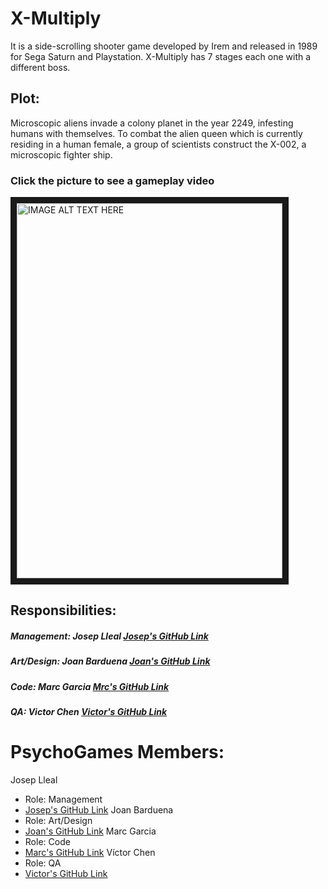 ﻿# X-Multiply

It is a side-scrolling shooter game developed by Irem and released in 1989 for Sega Saturn and Playstation.
X-Multiply has 7 stages each one with a different boss.

## Plot:
Microscopic aliens invade a colony planet in the year 2249, infesting humans with themselves. 
To combat the alien queen which is currently residing in a human female, a group of scientists 
construct the X-002, a microscopic fighter ship.


### Click the picture to see a gameplay video
<a href="https://www.youtube.com/watch?v=GcoOZxjrLdk" target="_blank"><img src="http://img1.game-oldies.com/sites/default/files/packshots/coin-op-arcade/xmultiplm72.png" 
alt="IMAGE ALT TEXT HERE" width="425" height="600" border="10" /></a>


## Responsibilities:

##### Management: Josep Lleal	[Josep's GitHub Link](https://github.com/JosepLleal)
##### Art/Design: Joan Barduena	[Joan's GitHub Link](https://github.com/JoanBarduena)
##### Code: Marc Garcia		[Mrc's GitHub Link](https://github.com/marcgreig)
##### QA: Victor Chen		[Victor's GitHub Link](https://github.com/Scarzard)

# PsychoGames Members:

Josep Lleal
   - Role: Management
   - [Josep's GitHub Link](https://github.com/JosepLleal)
Joan Barduena
   - Role: Art/Design
   - [Joan's GitHub Link](https://github.com/JoanBarduena)
Marc Garcia
   - Role: Code
   - [Marc's GitHub Link](https://github.com/marcgreig)
Víctor Chen
   - Role: QA
   - [Victor's GitHub Link](https://github.com/Scarzard)
